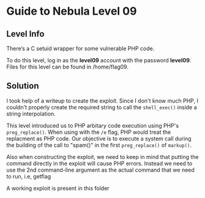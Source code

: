 # Guide to Nebula Level 09


## Level Info
There’s a C setuid wrapper for some vulnerable PHP code.

To do this level, log in as the **level09** account with the password **level09**. Files for this level can be found in /home/flag09.


## Solution
I took help of a writeup to create the exploit. Since I don't know much PHP, I couldn't properly create the required string to call the `shell_exec()` inside a string interpolation.

This level introduced us to PHP arbitary code execution using PHP's `preg_replace()`. When using with the `/e` flag, PHP would treat the replacment as PHP code. Our objective is to execute a system call during the building of the call to "spam()" in the first `preg_replace()` of `markup()`.

Also when constructing the exploit, we need to keep in mind that putting the command directly in the exploit will cause PHP errors. Instead we need to use the 2nd command-line argument as the actual command that we need to run, i.e, getflag

A working exploit is present in this folder
